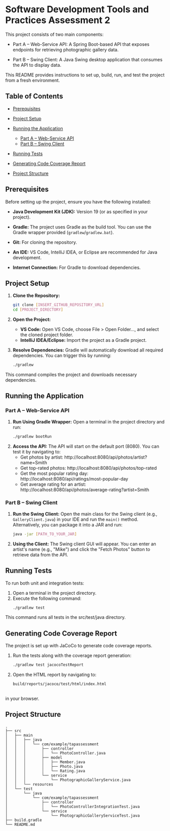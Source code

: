 # Software Development Tools and Practices Assessment 2
This project consists of two main components:

- Part A – Web-Service API: A Spring Boot-based API that exposes endpoints for retrieving photographic gallery data.

- Part B – Swing Client: A Java Swing desktop application that consumes the API to display data.

This README provides instructions to set up, build, run, and test the project from a fresh environment.

## Table of Contents
- [Prerequisites](#prerequisites)

- [Project Setup](#project-setup)

- [Running the Application](#running-the-application)
  - [Part A – Web-Service API](#part-a-web-service-api)
  - [Part B – Swing Client](#part-b-swing-client)

- [Running Tests](#running-tests)

- [Generating Code Coverage Report](#generating-code-coverage-report)

- [Project Structure](#project-structure)

## Prerequisites
Before setting up the project, ensure you have the following installed:

- **Java Development Kit (JDK):** Version 19 (or as specified in your project).

- **Gradle:** The project uses Gradle as the build tool. You can use the Gradle wrapper provided (`gradlew`/`gradlew.bat`).

- **Git:** For cloning the repository.

- **An IDE:** VS Code, IntelliJ IDEA, or Eclipse are recommended for Java development.

- **Internet Connection:** For Gradle to download dependencies.

## Project Setup
1. **Clone the Repository:**

   ```bash
   git clone [INSERT_GITHUB_REPOSITORY_URL]
   cd [PROJECT_DIRECTORY]

2. **Open the Project:**
   - **VS Code:**
     Open VS Code, choose File > Open Folder..., and select the cloned project folder.
   - **IntelliJ IDEA/Eclipse:**
     Import the project as a Gradle project.

3. **Resolve Dependencies:**
   Gradle will automatically download all required dependencies. You can trigger this by running:

   ```bash
   ./gradlew 

  This command compiles the project and downloads necessary dependencies.

## Running the Application
### Part A – Web-Service API
1. **Run Using Gradle Wrapper:**
   Open a terminal in the project directory and run:
   ```bash
   ./gradlew bootRun

2. **Access the API:**
   The API will start on the default port (8080). You can test it by navigating to:
   - Get photos by artist:
     http://localhost:8080/api/photos/artist?name=Smith
   - Get top-rated photos:
     http://localhost:8080/api/photos/top-rated 
   - Get the most popular rating day:
     http://localhost:8080/api/ratings/most-popular-day
   - Get average rating for an artist:
     http://localhost:8080/api/photos/average-rating?artist=Smith

### Part B – Swing Client
1. **Run the Swing Client:**
   Open the main class for the Swing client (e.g., `GalleryClient.java`) in your IDE and run the `main()` method.
   Alternatively, you can package it into a JAR and run:
   ```bash
   java -jar [PATH_TO_YOUR_JAR]

2. **Using the Client:**
   The Swing client GUI will appear. You can enter an artist's name (e.g., "Mike") and click the "Fetch Photos" button to retrieve data from the API.

## Running Tests
To run both unit and integration tests:
1. Open a terminal in the project directory.
2. Execute the following command:
   ```bash
   ./gradlew test

  This command runs all tests in the src/test/java directory.

## Generating Code Coverage Report
The project is set up with JaCoCo to generate code coverage reports.

1. Run the tests along with the coverage report generation:
   ```bash
   ./gradlew test jacocoTestReport

2. Open the HTML report by navigating to:
   ```bash
   build/reports/jacoco/test/html/index.html
  
  in your browser.

## Project Structure 
    .
    ├── src
    │   ├── main
    │   │   ├── java
    │   │   │   └── com/example/tapassessment
    │   │   │       ├── controller
    │   │   │       │   └── PhotoController.java
    │   │   │       ├── model
    │   │   │       │   ├── Member.java
    │   │   │       │   ├── Photo.java
    │   │   │       │   └── Rating.java
    │   │   │       └── service
    │   │   │           └── PhotographicGalleryService.java
    │   │   └── resources
    │   └── test
    │       └── java
    │           └── com/example/tapassessment
    │               ├── controller
    │               │   └── PhotoControllerIntegrationTest.java
    │               └── service
    │                   └── PhotographicGalleryServiceTest.java
    ├── build.gradle
    └── README.md
